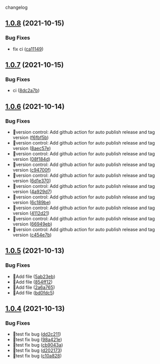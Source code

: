changelog

## [1.0.8](https://github.com/suyanlong/aligner/compare/v1.0.7...v1.0.8) (2021-10-15)


### Bug Fixes

* fix ci ([ca11149](https://github.com/suyanlong/aligner/commit/ca111495eaf4b09fc0bb45c637cd85fd40c6ebc3))

## [1.0.7](https://github.com/suyanlong/aligner/compare/v1.0.6...v1.0.7) (2021-10-15)


### Bug Fixes

*  ci ([8dc2a7b](https://github.com/suyanlong/aligner/commit/8dc2a7b2542c5f6827917b3c2f37abeacd816a48))

## [1.0.6](https://github.com/suyanlong/aligner/compare/v1.0.5...v1.0.6) (2021-10-14)


### Bug Fixes

* 🐛version control: Add github action for auto publish release and tag version ([f6fbf5b](https://github.com/suyanlong/aligner/commit/f6fbf5bc3ad89623ea0459318de8d20da678673f))
* 🐛version control: Add github action for auto publish release and tag version ([8aec57e](https://github.com/suyanlong/aligner/commit/8aec57e392cc6fa0daf6ceec20432b400619bd4f))
* 🐛version control: Add github action for auto publish release and tag version ([08f184d](https://github.com/suyanlong/aligner/commit/08f184d6770fa19dc9960d18ab594bdbb953eb82))
* 🐛version control: Add github action for auto publish release and tag version ([c94700f](https://github.com/suyanlong/aligner/commit/c94700fe5f34cd638025982e40e86be645ce4bd9))
* 🐛version control: Add github action for auto publish release and tag version ([6d1e370](https://github.com/suyanlong/aligner/commit/6d1e37082dec55c896730a9b5820a5195adf97f3))
* 🐛version control: Add github action for auto publish release and tag version ([4a929d7](https://github.com/suyanlong/aligner/commit/4a929d756071932257ba09c0473c1f9bd6e6da0b))
* 🐛version control: Add github action for auto publish release and tag version ([6c189be](https://github.com/suyanlong/aligner/commit/6c189bea90cbd76a42c248f2f145ecb225ee379b))
* 🐛version control: Add github action for auto publish release and tag version ([4112d21](https://github.com/suyanlong/aligner/commit/4112d21f2019383662be3f55b0d88520e7c94af1))
* 🐛version control: Add github action for auto publish release and tag version ([66949eb](https://github.com/suyanlong/aligner/commit/66949eb6903fe289bad085e3e3bff9e6cef75e65))
* 🐛version control: Add github action for auto publish release and tag version ([c454e7b](https://github.com/suyanlong/aligner/commit/c454e7b5b5500f5466598dafe70ac2f84ae07cf4))

## [1.0.5](https://github.com/suyanlong/aligner/compare/v1.0.4...v1.0.5) (2021-10-13)


### Bug Fixes

* 🐛Add file ([5ab23eb](https://github.com/suyanlong/aligner/commit/5ab23eb490505c63274a48178c6bf9359a57a28f))
* 🐛Add file ([854ff12](https://github.com/suyanlong/aligner/commit/854ff123b2ca9aad0d8f46dc7ecb368ae3f8cbd0))
* 🐛Add file ([2a6a765](https://github.com/suyanlong/aligner/commit/2a6a7652683712b0a9f0f2a487646428899130f9))
* 🐛Add file ([bd0fdc5](https://github.com/suyanlong/aligner/commit/bd0fdc510407323dd84b9c58aaf8a31e3d1b0445))

## [1.0.4](https://github.com/suyanlong/aligner/compare/v1.0.3...v1.0.4) (2021-10-13)


### Bug Fixes

* 🐛test fix bug ([dd2c211](https://github.com/suyanlong/aligner/commit/dd2c211b2e2639fbe1d1641facb369e9c3b2469f))
* 🐛test fix bug ([98a421e](https://github.com/suyanlong/aligner/commit/98a421e1ad4465ac2b397977350f8ece250ff765))
* 🐛test fix bug ([cb9043a](https://github.com/suyanlong/aligner/commit/cb9043a4a3835c679934f771b00eb6576b44ade0))
* 🐛test fix bug ([d202173](https://github.com/suyanlong/aligner/commit/d202173781db2fa68ea8c1ff329ea419ee8bf416))
* 🐛test fix bug ([c10a828](https://github.com/suyanlong/aligner/commit/c10a8283456491f8a9e83e4c73d868c6ac237f91))
